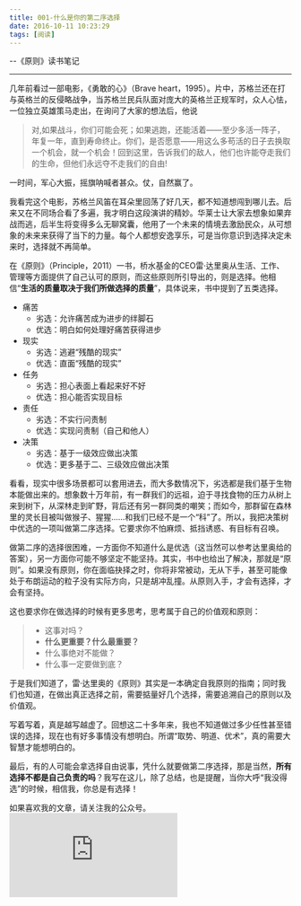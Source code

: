 ```yaml
---
title: 001-什么是你的第二序选择
date: 2016-10-11 10:23:29
tags: [阅读]
---
```


--《原则》读书笔记

---

几年前看过一部电影，《勇敢的心》（Brave heart，1995）。片中，苏格兰还在打与英格兰的反侵略战争，当苏格兰民兵队面对庞大的英格兰正规军时，众人心怯，一位独立英雄策马走出，在询问了大家的想法后，他说
> 对,如果战斗，你们可能会死；如果逃跑，还能活着——至少多活一阵子，年复一年，直到寿命终止。你们，是否愿意——用这么多苟活的日子去换取一个机会，就一个机会！回到这里，告诉我们的敌人，他们也许能夺走我们的生命，但他们永远夺不走我们的自由!

一时间，军心大振，摇旗呐喊者甚众。仗，自然赢了。

我看完这个电影，苏格兰风笛在耳朵里回荡了好几天，都不知道想闯到哪儿去。后来又在不同场合看了多遍，我才明白这段演讲的精妙。华莱士让大家去想象如果弃战而逃，后半生将变得多么无聊窝囊，他用了一个未来的情境去激励民众，从可想象的未来来获得了当下的力量。每个人都想安逸享乐，可是当你意识到选择决定未来时，选择就不再简单。

在《原则》（Principle，2011）一书，桥水基金的CEO雷·达里奥从生活、工作、管理等方面提供了自己认可的原则，而这些原则所引导出的，则是选择。他相信“**生活的质量取决于我们所做选择的质量**”，具体说来，书中提到了五类选择。
- 痛苦
  - 劣选：允许痛苦成为进步的绊脚石
  - 优选：明白如何处理好痛苦获得进步
- 现实
  - 劣选：逃避“残酷的现实”
  - 优选：直面“残酷的现实”
- 任务
  - 劣选：担心表面上看起来好不好
  - 优选：担心能否实现目标
- 责任
  - 劣选：不实行问责制
  - 优选：实现问责制（自己和他人）
- 决策
  - 劣选：基于一级效应做出决策
  - 优选：更多基于二、三级效应做出决策

看看，现实中很多场景都可以套用进去，而大多数情况下，劣选都是我们基于生物本能做出来的。想象数十万年前，有一群我们的远祖，迫于寻找食物的压力从树上来到树下，从深林走到旷野，背后还有另一群同类的嘲笑；而如今，那群留在森林里的灵长目被叫做猴子、猩猩……和我们已经不是一个“科”了。所以，我把决策树中优选的一项叫做第二序选择。它要求你不怕麻烦、抵挡诱惑、有目标有召唤。

做第二序的选择很困难，一方面你不知道什么是优选（这当然可以参考达里奥给的答案），另一方面你可能不够坚定不能坚持。其实，书中也给出了解决，那就是“原则”。如果没有原则，你在面临抉择之时，你将非常被动，无从下手，甚至可能像处于布朗运动的粒子没有实际方向，只是胡冲乱撞。从原则入手，才会有选择，才会有坚持。

这也要求你在做选择的时候有更多思考，思考属于自己的价值观和原则：
> - 这事对吗？
> - **什么更重要？什么最重要？**
> - 什么事绝对不能做？
> - 什么事一定要做到底？

于是我们知道了，雷·达里奥的《原则》其实是一本确定自我原则的指南；同时我们也知道，在做出真正选择之前，需要掂量好几个选择，需要追溯自己的原则以及价值观。

写着写着，真是越写越虚了。回想这二十多年来，我也不知道做过多少任性甚至错误的选择，现在也有好多事情没有想明白。所谓“取势、明道、优术”，真的需要大智慧才能想明白的。

最后，有的人可能会拿选择自由说事，凭什么就要做第二序选择，那是当然，**所有选择不都是自己负责的吗**？我写在这儿，除了总结，也是提醒，当你大呼“我没得选”的时候，相信我，你总是有选择！

如果喜欢我的文章，请关注我的公众号。
![公众号](http://bdbea3.duapp.com/pcs_download.php?id=3172&link=%2Fapps%2Fhgf_blog%2F%E5%85%AC%E4%BC%97%E5%8F%B7logo.jpg)

